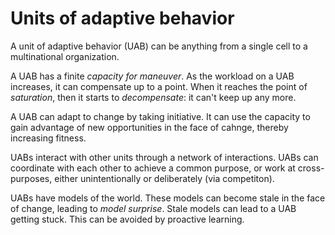# Units of adaptive behavior

A unit of adaptive behavior (UAB) can be anything from a single cell to a multinational organization.

A UAB has a finite *capacity for maneuver*. As the workload on a UAB
increases, it can compensate up to a point. When it reaches the point of
*saturation*, then it starts to *decompensate*: it can't keep up any more.

A UAB can adapt to change by taking initiative. It can use the capacity to gain advantage of new
opportunities in the face of cahnge, thereby increasing fitness.

UABs interact with other units through a network of interactions. UABs can coordinate with each other
to achieve a common purpose, or work at cross-purposes, either unintentionally or deliberately (via competiton).

UABs have models of the world. These models can become stale in the face of change, leading to *model surprise*.
Stale models can lead to a UAB getting stuck. This can be avoided by proactive learning.

